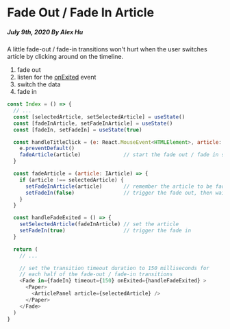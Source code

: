 # Fade Out / Fade In Article
##### July 9th, 2020 By Alex Hu

A little fade-out / fade-in transitions won't hurt when the user switches article by clicking around on the timeline.

1. fade out
2. listen for the [onExited](http://reactcommunity.org/react-transition-group/transition) event
3. switch the data
4. fade in
```js
const Index = () => {
  // ...
  const [selectedArticle, setSelectedArticle] = useState()
  const [fadeInArticle, setFadeInArticle] = useState()
  const [fadeIn, setFadeIn] = useState(true)

  const handleTitleClick = (e: React.MouseEvent<HTMLElement>, article: IArticle) => {
    e.preventDefault()
    fadeArticle(article)              // start the fade out / fade in sequence
  }

  const fadeArticle = (article: IArticle) => {
    if (article !== selectedArticle) {
      setFadeInArticle(article)       // remember the article to be faded in
      setFadeIn(false)                // trigger the fade out, then wait for onExited
    }
  }

  const handleFadeExited = () => {
    setSelectedArticle(fadeInArticle) // set the article
    setFadeIn(true)                   // trigger the fade in
  }

  return (
    // ...

    // set the transition timeout duration to 150 milliseconds for
    // each half of the fade-out / fade-in transitions
    <Fade in={fadeIn} timeout={150} onExited={handleFadeExited} >
      <Paper>
        <ArticlePanel article={selectedArticle} />
      </Paper>
    </Fade>
  )
}
```
